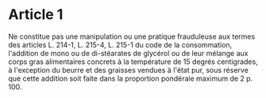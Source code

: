 # Article 1

Ne constitue pas une manipulation ou une pratique frauduleuse aux termes des articles L. 214-1, L. 215-4, L. 215-1 du code de la consommation, l'addition de mono ou de di-stéarates de glycérol ou de leur mélange aux corps gras alimentaires concrets à la température de 15 degrés centigrades, à l'exception du beurre et des graisses vendues à l'état pur, sous réserve que cette addition soit faite dans la proportion pondérale maximum de 2 p. 100.
